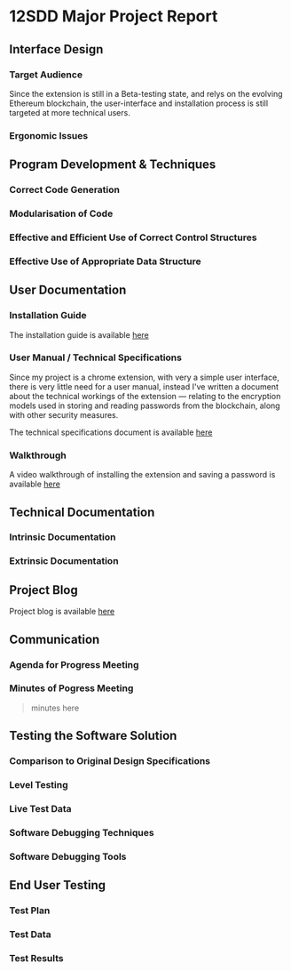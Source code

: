 12SDD Major Project Report
==========================

Interface Design
----------------

### Target Audience

Since the extension is still in a Beta-testing state, and relys on the evolving Ethereum blockchain, the user-interface and installation process is still targeted at more technical users.

### Ergonomic Issues

Program Development & Techniques
--------------------------------

### Correct Code Generation

### Modularisation of Code

### Effective and Efficient Use of Correct Control Structures

### Effective Use of Appropriate Data Structure

User Documentation
------------------

### Installation Guide

The installation guide is available [here](install.html)

### User Manual / Technical Specifications

Since my project is a chrome extension, with very a simple user interface, there is very little need for a user manual, instead I've written a document about the technical workings of the extension &mdash; relating to the encryption models used in storing and reading passwords from the blockchain, along with other security measures.

The technical specifications document is available [here](technical.html)

### Walkthrough

A video walkthrough of installing the extension and saving a password is available [here](walkthrough.html)

Technical Documentation
-----------------------

### Intrinsic Documentation

### Extrinsic Documentation

Project Blog
------------

Project blog is available [here](../log/)

Communication
-------------

### Agenda for Progress Meeting

### Minutes of Pogress Meeting
> minutes here

Testing the Software Solution
-----------------------------

### Comparison to Original Design Specifications

### Level Testing

### Live Test Data

### Software Debugging Techniques

### Software Debugging Tools

End User Testing
----------------

### Test Plan

### Test Data

### Test Results

